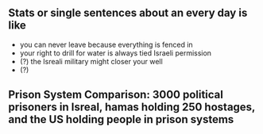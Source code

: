 


## Stats or single sentences about an every day is like

- you can never leave because everything is fenced in
- your right to drill for water is always tied Israeli permission
- (?) the Isreali military might closer your well
- (?) 

## Prison System Comparison: 3000 political prisoners in Isreal, hamas holding 250 hostages, and the US holding people in prison systems